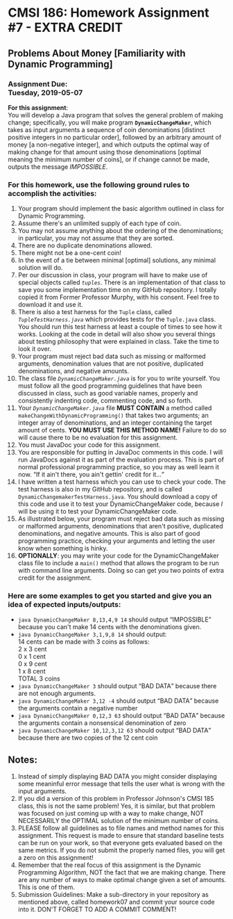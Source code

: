 
# CMSI 186: Homework Assignment #7 - EXTRA CREDIT
## Problems About Money [Familiarity with Dynamic Programming]
### Assignment Due:<br />Tuesday, 2019-05-07 

<strong>For this assignment</strong>:<br />
You will develop a Java program that solves the general problem of making change; specifically, you will make program <strong><code>DynamicChangeMaker</code></strong>, which takes as input arguments a sequence of coin denominations [distinct positive integers in no particular order], followed by an arbitrary amount of money [a non-negative integer], and which outputs the optimal way of making change for that amount using those denominations [optimal meaning the minimum number of coins], or if change cannot be made, outputs the message <em>IMPOSSIBLE</em>.

### For this homework, use the following ground rules to accomplish the activities:
1. Your program should implement the basic algorithm outlined in class for Dynamic Programming.
1. Assume there's an unlimited supply of each type of coin.
1. You may not assume anything about the ordering of the denominations; in particular, you may not assume that they are sorted.
1. There are no duplicate denominations allowed.
1. There might not be a one-cent coin!
1. In the event of a tie between minimal [optimal] solutions, any minimal solution will do.
1. Per our discussion in class, your program will have to make use of special objects called <em><code>tuples</code></em>. There is an implementation of that class to save you some implementation time on my GitHub repository.  I totally copied it from Former Professor Murphy, with his consent.  Feel free to download it and use it.
1. There is also a test harness for the <code>Tuple</code> class, called <em><code>TupleTestHarness.java</code></em> which provides tests for the <code>Tuple.java</code> class.  You should run this test harness at least a couple of times to see how it works.  Looking at the code in detail will also show you several things about testing philosophy that were explained in class.  Take the time to look it over.
1. Your program must reject bad data such as missing or malformed arguments, denomination values that are not positive, duplicated denominations, and negative amounts.
1. The class file <em><code>DynamicChangeMaker.java</code></em> is for you to write yourself.  You must follow all the good programming guidelines that have been discussed in class, such as good variable names, properly and consistently indenting code, commenting code, and so forth.
1. Your <em><code>DynamicChangeMaker.java</code></em> file <strong>MUST CONTAIN</strong> a method called <code>makeChangeWithDynamicProgramming()</code> that takes two arguments; an integer array of denominations, and an integer containing the target amount of cents.  <strong>YOU MUST USE THIS METHOD NAME!</strong> Failure to do so will cause there to be no evaluation for this assignment.
1. You must JavaDoc your code for this assignment.
1. You are responsible for putting in JavaDoc comments in this code. I will run JavaDocs against it as part of the evaluation process.  This is part of normal professional programming practice, so you may as well learn it now.  <q>If it ain't there, you ain't gettin' credit for it&hellip;</q>
1. I have written a test harness which you can use to check your code.  The test harness is also in my GitHub repository, and is called <code>DynamicChangemakerTestHarness.java</code>.  You should download a copy of this code and use it to test your DynamicChangeMaker code, because <em>I</em> will be using it to test your DynamicChangeMaker code.
1. As illustrated below, your program must reject bad data such as missing or malformed arguments, denominations that aren't positive, duplicated denominations, and negative amounts.  This is also part of good programming practice, checking your arguments and letting the user know when something is hinky.
1. <strong>OPTIONALLY</strong>: you may write your code for the DynamicChangeMaker class file to include a <code>main()</code> method that allows the program to be run with command line arguments.  Doing so can get you two points of extra credit for the assignment.

### Here are some examples to get you started and give you an idea of expected inputs/outputs:
* <code>java DynamicChangeMaker 8,13,4,9 14</code> should output <q>IMPOSSIBLE</q> because you can't make 14 cents with the denominations given.
* <code>java DynamicChangeMaker 3,1,9,8 14</code> should output:<br />
    14 cents can be made with 3 coins as follows:<br />
      2 x 3 cent<br />
      0 x 1 cent<br />
      0 x 9 cent<br />
      1 x 8 cent<br />
      TOTAL 3 coins<br />
* <code>java DynamicChangeMaker 3</code> should output <q>BAD DATA</q> because there are not enough arguments.
* <code>java DynamicChangeMaker 3,12 -4</code> should output <q>BAD DATA</q> because the arguments contain a negative number
* <code>java DynamicChangeMaker 0,12,3 63</code> should output <q>BAD DATA</q> because the arguments contain a nonsensical denomination of zero
* <code>java DynamicChangeMaker 10,12,3,12 63</code> should output <q>BAD DATA</q> because there are two copies of the 12 cent coin

## Notes:
1. Instead of simply displaying BAD DATA you might consider displaying some meaninful error message that tells the user what is wrong with the input arguments.
1. If you did a version of this problem in Professor Johnson's CMSI 185 class, this is not the same problem! Yes, it is similar, but that problem was focused on just coming up with a way to make change, NOT NECESSARILY the OPTIMAL solution of the minimum number of coins.
1. PLEASE follow all guidelines as to file names and method names for this assignment. This request is made to ensure that standard baseline tests can be run on your work, so that everyone gets evaluated based on the same metrics. If you do not submit the properly named files, you will get a zero on this assignment!
1. Remember that the real focus of this assignment is the Dynamic Programming Algorithm, NOT the fact that we are making change. There are any number of ways to make optimal change given a set of amounts. This is one of them.
1. Submission Guidelines: Make a sub-directory in your repository as mentioned above, called homework07 and commit your source code into it.  DON'T FORGET TO ADD A COMMIT COMMENT!

